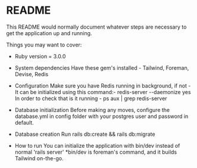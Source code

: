 # README

This README would normally document whatever steps are necessary to get the
application up and running.

Things you may want to cover:

* Ruby version = 3.0.0

* System dependencies
    Have these gem's installed - Tailwind, Foreman, Devise, Redis

* Configuration
    Make sure you have Redis running in background, if not - It can be initialized using this command:-
    redis-server --daemonize yes
    In order to check that is it running - ps aux | grep redis-server

* Database initialization
    Before making any moves, configure the database.yml in config folder with your postgres user and password in default.

* Database creation
    Run rails db:create && rails db:migrate

* How to run
    You can initialize the application with bin/dev instead of normal 'rails server'
    *bin/dev is foreman's command, and it builds Tailwind on-the-go.
